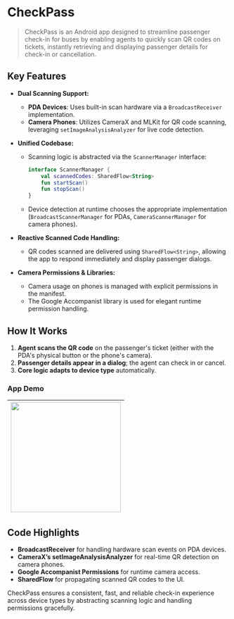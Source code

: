  # CheckPass

>CheckPass is an Android app designed to streamline passenger check-in for buses by enabling agents to quickly scan QR codes on tickets, instantly retrieving and displaying passenger details for check-in or cancellation.

## Key Features

- **Dual Scanning Support:**
    - **PDA Devices**: Uses built-in scan hardware via a `BroadcastReceiver` implementation.
    - **Camera Phones**: Utilizes CameraX and MLKit for QR code scanning, leveraging `setImageAnalysisAnalyzer` for live code detection.

- **Unified Codebase:**
    - Scanning logic is abstracted via the `ScannerManager` interface:
      ```kotlin
      interface ScannerManager {
          val scannedCodes: SharedFlow<String>
          fun startScan()
          fun stopScan()
      }
      ```
    - Device detection at runtime chooses the appropriate implementation (`BroadcastScannerManager` for PDAs, `CameraScannerManager` for camera phones).

- **Reactive Scanned Code Handling:**
    - QR codes scanned are delivered using `SharedFlow<String>`, allowing the app to respond immediately and display passenger dialogs.

- **Camera Permissions & Libraries:**
    - Camera usage on phones is managed with explicit permissions in the manifest.
    - The Google Accompanist library is used for elegant runtime permission handling.

## How It Works

1. **Agent scans the QR code** on the passenger's ticket (either with the PDA's physical button or the phone's camera).
2. **Passenger details appear in a dialog**; the agent can check in or cancel.
3. **Core logic adapts to device type** automatically.

### App Demo
| <img src="media/check.gif" width="250"/> |
|:----------------------------------------:|

## Code Highlights

- **BroadcastReceiver** for handling hardware scan events on PDA devices.
- **CameraX’s setImageAnalysisAnalyzer** for real-time QR detection on camera phones.
- **Google Accompanist Permissions** for runtime camera access.
- **SharedFlow** for propagating scanned QR codes to the UI.

CheckPass ensures a consistent, fast, and reliable check-in experience across device types by abstracting scanning logic and handling permissions gracefully.
